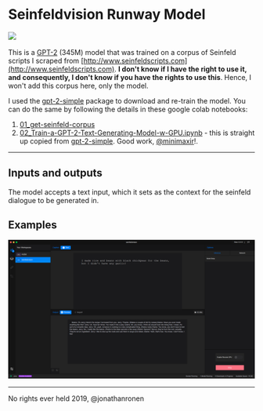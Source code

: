 # Seinfeldvision Runway Model

<a href="http://sdk.runwayml.com" target="_blank"><img src="https://runway.nyc3.cdn.digitaloceanspaces.com/assets/github/runway-badge.png" width=100/></a>

This is a [GPT-2](https://github.com/openai/gpt-2) (345M) model that was trained on a corpus of Seinfeld scripts I scraped from [http://www.seinfeldscripts.com](http://www.seinfeldscripts.com). **I don't know if I have the right to use it, and consequently, I don't know if you have the rights to use this**. Hence, I won't add this corpus here, only the model.

I used the [gpt-2-simple](https://github.com/minimaxir/gpt-2-simple) package to download and re-train the model. You can do the same by following the details in these google colab notebooks:

1. [01_get-seinfeld-corpus](data-preparation-notebooks/01_get-seinfeld-corpus.ipynb)
2. [02_Train-a-GPT-2-Text-Generating-Model-w-GPU.ipynb](data-preparation-notebooks/02_Train-a-GPT-2-Text-Generating-Model-w-GPU.ipynb) - this is straight up copied from [gpt-2-simple](https://github.com/minimaxir/gpt-2-simple). Good work, [@minimaxir](https://github.com/minimaxir)!.

---


## Inputs and outputs

The model accepts a text input, which it sets as the context for the seinfeld dialogue to be generated in.


## Examples

![Seinfeldvision in the runway app](example.png)


---

No rights ever held 2019, @jonathanronen
